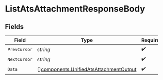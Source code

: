 # ListAtsAttachmentResponseBody


## Fields

| Field                                                                                            | Type                                                                                             | Required                                                                                         | Description                                                                                      |
| ------------------------------------------------------------------------------------------------ | ------------------------------------------------------------------------------------------------ | ------------------------------------------------------------------------------------------------ | ------------------------------------------------------------------------------------------------ |
| `PrevCursor`                                                                                     | *string*                                                                                         | :heavy_check_mark:                                                                               | N/A                                                                                              |
| `NextCursor`                                                                                     | *string*                                                                                         | :heavy_check_mark:                                                                               | N/A                                                                                              |
| `Data`                                                                                           | [][components.UnifiedAtsAttachmentOutput](../../models/components/unifiedatsattachmentoutput.md) | :heavy_check_mark:                                                                               | N/A                                                                                              |